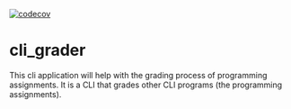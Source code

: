 [![codecov](https://codecov.io/gh/PrincipiaCodeArts/cli_grader/graph/badge.svg?token=CHVUT8CSQT)](https://codecov.io/gh/PrincipiaCodeArts/cli_grader)
# cli_grader
This cli application will help with the grading process of programming assignments. It is a CLI that grades other CLI programs (the programming assignments).

